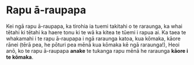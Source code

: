 # Rapu ā-raupapa

Kei ngā rapu ā-raupapa, ka tirohia ia tuemi takitahi o te raraunga, ka whai tētahi ki tētahi ka haere tonu ki te wā ka kitea te tūemi i rapua ai. Ka taea te whakamahi i te rapu ā-raupapa i ngā raraunga katoa, kua kōmaka, kāore rānei (tērā pea, he pōturi pea mēnā kua kōmaka kē ngā raraunga!), Heoi anō, ko te rapu ā-raupapa **anake** te tukanga rapu mēnā he raraunga **kāore i te kōmaka**.
